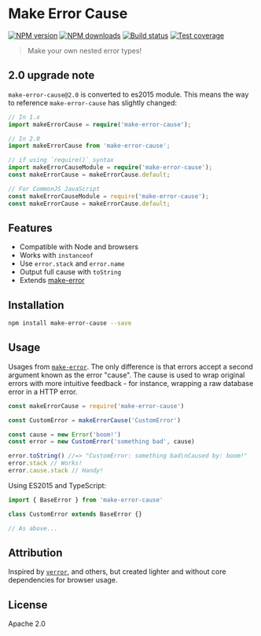 # Make Error Cause

[![NPM version][npm-image]][npm-url]
[![NPM downloads][downloads-image]][downloads-url]
[![Build status][travis-image]][travis-url]
[![Test coverage][coveralls-image]][coveralls-url]

> Make your own nested error types!

## 2.0 upgrade note

`make-error-cause@2.0` is converted to es2015 module.
This means the way to reference `make-error-cause` has slightly changed:

```ts
// In 1.x
import makeErrorCause = require('make-error-cause');

// In 2.0
import makeErrorCause from 'make-error-cause';

// if using `require()` syntax
import makeErrorCauseModule = require('make-error-cause');
const makeErrorCause = makeErrorCause.default;

// For CommonJS JavaScript
const makeErrorCauseModule = require('make-error-cause');
const makeErrorCause = makeErrorCause.default;
```

## Features

* Compatible with Node and browsers
* Works with `instanceof`
* Use `error.stack` and `error.name`
* Output full cause with `toString`
* Extends [make-error](https://github.com/julien-f/js-make-error)

## Installation

```sh
npm install make-error-cause --save
```

## Usage

Usages from [`make-error`](https://github.com/julien-f/js-make-error#usage). The only difference is that errors accept a second argument known as the error "cause". The cause is used to wrap original errors with more intuitive feedback - for instance, wrapping a raw database error in a HTTP error.

```js
const makeErrorCause = require('make-error-cause')

const CustomError = makeErrorCause('CustomError')

const cause = new Error('boom!')
const error = new CustomError('something bad', cause)

error.toString() //=> "CustomError: something bad\nCaused by: boom!"
error.stack // Works!
error.cause.stack // Handy!
```

Using ES2015 and TypeScript:

```ts
import { BaseError } from 'make-error-cause'

class CustomError extends BaseError {}

// As above...
```

## Attribution

Inspired by [`verror`](https://www.npmjs.com/package/verror), and others, but created lighter and without core dependencies for browser usage.

## License

Apache 2.0

[npm-image]: https://img.shields.io/npm/v/make-error-cause.svg?style=flat
[npm-url]: https://npmjs.org/package/make-error-cause
[downloads-image]: https://img.shields.io/npm/dm/make-error-cause.svg?style=flat
[downloads-url]: https://npmjs.org/package/make-error-cause
[travis-image]: https://img.shields.io/travis/blakeembrey/make-error-cause.svg?style=flat
[travis-url]: https://travis-ci.org/blakeembrey/make-error-cause
[coveralls-image]: https://img.shields.io/coveralls/blakeembrey/make-error-cause.svg?style=flat
[coveralls-url]: https://coveralls.io/r/blakeembrey/make-error-cause?branch=master
